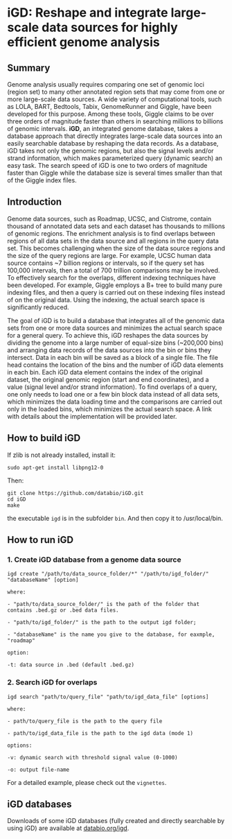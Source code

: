 # iGD: Reshape and integrate large-scale data sources for highly efficient genome analysis

## Summary
Genome analysis usually requires comparing one set of genomic loci (region set) to many other annotated region sets that may come from one or more large-scale data sources. A wide variety of computational tools, such as LOLA, BART, Bedtools, Tabix, GenomeRunner and Giggle, have been developed for this purpose. Among these tools, Giggle claims to be over three orders of magnitude faster than others in searching millions to billions of genomic intervals. **iGD**, an integrated genome database, takes a database approach that directly integrates large-scale data sources into an easily searchable database by reshaping the data records. As a database, iGD takes not only the genomic regions, but also the signal levels and/or strand information, which makes parameterized query (dynamic search) an easy task. The search speed of iGD is one to two orders of magnitude faster than Giggle while the database size is several times smaller than that of the Giggle index files. 


## Introduction
Genome data sources, such as Roadmap, UCSC, and Cistrome, contain thousand of annotated data sets and each dataset has thousands to millions of genomic regions. 
The enrichment analysis is to find overlaps between regions of all data sets in the data source and all regions in the query data set. This becomes challenging when the size of the data source regions and the size of the query regions are large. For example, UCSC human data source contains ~7 billion regions or intervals, so if the query set has 100,000 intervals, then a total of 700 trillion comparisons may be involved. To effectively search for the overlaps, different indexing techniques have been developed. For example, Giggle employs a B+ tree to build many pure indexing files, and then a query is carried out on these indexing files instead of on the original data. Using the indexing, the actual search space is significantly reduced.
 
The goal of iGD is to build a database that integrates all of the genomic data sets from one or more data sources and minimizes the actual search space for a general query. To achieve this, iGD reshapes the data sources by dividing the genome into a large number of equal-size bins (~200,000 bins) and arranging data records of the data sources into the bin or bins they intersect. Data in each bin will be saved as a block of a single file. The file head contains the location of the bins and the number of iGD data elements in each bin. Each iGD data element contains the index of the original dataset, the original genomic region (start and end coordinates), and a value (signal level and/or strand information). To find overlaps of a query, one only needs to load one or a few bin block data instead of all data sets, which minimizes the data loading time and the comparisons are carried out only in the loaded bins, which minimizes the actual search space. A link with details about the implementation will be provided later. 
 

## How to build iGD

If zlib is not already installed, install it:
```
sudo apt-get install libpng12-0
```
Then:
```
git clone https://github.com/databio/iGD.git
cd iGD
make
```
the executable `igd` is in the subfolder `bin`. And then copy it to /usr/local/bin.

## How to run iGD

### 1. Create iGD database from a genome data source
 
```
igd create "/path/to/data_source_folder/*" "/path/to/igd_folder/" "databaseName" [option]

where:

- "path/to/data_source_folder/" is the path of the folder that contains .bed.gz or .bed data files.

- "path/to/igd_folder/" is the path to the output igd folder;

- "databaseName" is the name you give to the database, for eaxmple, "roadmap"

option:

-t: data source in .bed (default .bed.gz)
```

### 2. Search iGD for overlaps
```
igd search "path/to/query_file" "path/to/igd_data_file" [options]

where:

- path/to/query_file is the path to the query file

- path/to/igd_data_file is the path to the igd data (mode 1)

options:

-v: dynamic search with threshold signal value (0-1000)

-o: output file-name
```

For a detailed example, please check out the `vignettes`.

## iGD databases
Downloads of some iGD databases (fully created and directly searchable by using iGD) are available at [databio.org/igd](http://big.databio.org/igd).


